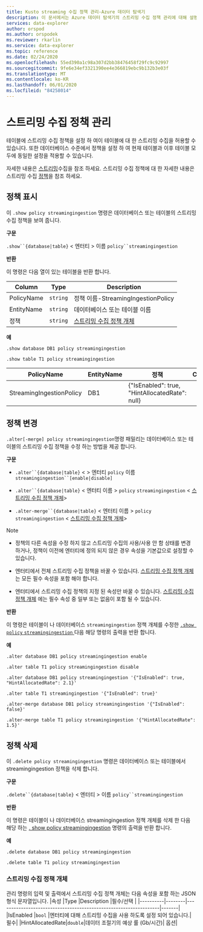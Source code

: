 ```yaml
---
title: Kusto streaming 수집 정책 관리-Azure 데이터 탐색기
description: 이 문서에서는 Azure 데이터 탐색기의 스트리밍 수집 정책 관리에 대해 설명 합니다.
services: data-explorer
author: orspod
ms.author: orspodek
ms.reviewer: rkarlin
ms.service: data-explorer
ms.topic: reference
ms.date: 02/24/2020
ms.openlocfilehash: 55ed390a1c98a307d2bb38476458f29fc9c92997
ms.sourcegitcommit: 9fe6e34ef3321390ee4e366819ebc9b132b3e03f
ms.translationtype: MT
ms.contentlocale: ko-KR
ms.lasthandoff: 06/01/2020
ms.locfileid: "84258014"
---
```

# <a name="streaming-ingestion-policy-management"></a>스트리밍 수집 정책 관리

테이블에 스트리밍 수집 정책을 설정 하 여이 테이블에 대 한 스트리밍 수집을 허용할 수 있습니다. 또한 데이터베이스 수준에서 정책을 설정 하 여 현재 테이블과 이후 테이블 모두에 동일한 설정을 적용할 수 있습니다.

자세한 내용은 [스트리밍](../../ingest-data-streaming.md)수집을 참조 하세요. 스트리밍 수집 정책에 대 한 자세한 내용은 스트리밍 수집 [정책](streamingingestionpolicy.md)을 참조 하세요.

## <a name="display-the-policy"></a>정책 표시

이 `.show policy streamingingestion` 명령은 데이터베이스 또는 테이블의 스트리밍 수집 정책을 보여 줍니다.
 
**구문**

`.show``{database|table}` &lt; 엔터티 &gt; 이름 `policy``streamingingestion`

**반환**

이 명령은 다음 열이 있는 테이블을 반환 합니다.

|Column    |Type    |Description
|---|---|---
|PolicyName|`string`|정책 이름-StreamingIngestionPolicy
|EntityName|`string`|데이터베이스 또는 테이블 이름
|정책    |`string`|[스트리밍 수집 정책 개체](#streaming-ingestion-policy-object)

**예**

```kusto
.show database DB1 policy streamingingestion

.show table T1 policy streamingingestion
```

|PolicyName|EntityName|정책|ChildEntities|EntityType|
|---|---|---|---|---|
|StreamingIngestionPolicy|DB1|{"IsEnabled": true, "HintAllocatedRate": null}

## <a name="change-the-policy"></a>정책 변경

`.alter[-merge] policy streamingingestion`명령 패밀리는 데이터베이스 또는 테이블의 스트리밍 수집 정책을 수정 하는 방법을 제공 합니다.

**구문**

* `.alter``{database|table}` &lt; &gt; 엔터티 `policy` 이름 `streamingingestion``[enable|disable]`

* `.alter``{database|table}` &lt; 엔터티 이름 &gt; `policy` `streamingingestion` &lt; [스트리밍 수집 정책 개체](#streaming-ingestion-policy-object)&gt;

* `.alter-merge``{database|table}` &lt; 엔터티 이름 &gt; `policy` `streamingingestion` &lt; [스트리밍 수집 정책 개체](#streaming-ingestion-policy-object)&gt;

> [!Note]
>
> * 정책의 다른 속성을 수정 하지 않고 스트리밍 수집의 사용/사용 안 함 상태를 변경 하거나, 정책이 이전에 엔터티에 정의 되지 않은 경우 속성을 기본값으로 설정할 수 있습니다.
>
> * 엔터티에서 전체 스트리밍 수집 정책을 바꿀 수 있습니다. [스트리밍 수집 정책 개체](#streaming-ingestion-policy-object) 는 모든 필수 속성을 포함 해야 합니다.
>
> * 엔터티에서 스트리밍 수집 정책의 지정 된 속성만 바꿀 수 있습니다. [스트리밍 수집 정책 개체](#streaming-ingestion-policy-object) 에는 필수 속성 중 일부 또는 없음이 포함 될 수 있습니다.

**반환**

이 명령은 테이블이 나 데이터베이스 `streamingingestion` 정책 개체를 수정한 [ `.show policy` `streamingingestion` ](#display-the-policy) 다음 해당 명령의 출력을 반환 합니다.

**예**

```kusto
.alter database DB1 policy streamingingestion enable

.alter table T1 policy streamingingestion disable

.alter database DB1 policy streamingingestion '{"IsEnabled": true, "HintAllocatedRate": 2.1}'

.alter table T1 streamingingestion '{"IsEnabled": true}'

.alter-merge database DB1 policy streamingingestion '{"IsEnabled": false}'

.alter-merge table T1 policy streamingingestion '{"HintAllocatedRate": 1.5}'
```

## <a name="delete-the-policy"></a>정책 삭제

이 `.delete policy streamingingestion` 명령은 데이터베이스 또는 테이블에서 streamingingestion 정책을 삭제 합니다.

**구문**

`.delete``{database|table}` &lt; 엔터티 &gt; 이름 `policy``streamingingestion`

**반환**

이 명령은 테이블이 나 데이터베이스 streamingingestion 정책 개체를 삭제 한 다음 해당 하는 [. show policy streamingingestion](#display-the-policy) 명령의 출력을 반환 합니다.

**예**

```kusto
.delete database DB1 policy streamingingestion

.delete table T1 policy streamingingestion
```

### <a name="streaming-ingestion-policy-object"></a>스트리밍 수집 정책 개체

관리 명령의 입력 및 출력에서 스트리밍 수집 정책 개체는 다음 속성을 포함 하는 JSON 형식 문자열입니다.
|속성  |Type    |Description                                                       |필수/선택 |
|----------|--------|------------------------------------------------------------------|-------|
|IsEnabled |`bool`  |엔터티에 대해 스트리밍 수집을 사용 하도록 설정 되어 있습니다.| 필수|
|HintAllocatedRate|`double`|데이터 조절기의 예상 률 (Gb/시간)| 옵션|
